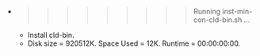 * >>>>>>>>> Running inst-min-con-cld-bin.sh ...
  * Install cld-bin.
  * Disk size = 920512K. Space Used = 12K. Runtime = 00:00:00:00.
